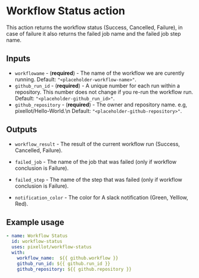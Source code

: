 # Workflow Status action 

This action returns the workflow status (Success, Cancelled, Failure), in case of failure it also returns the failed job name and the failed job step name.

## Inputs

- `workflowame` - (**required**) - The name of the workflow we are curently running. 
   Default: `"<placeholder-workflow-name>"`.
- `github_run_id` - (**required**) - A unique number for each run within a repository. This number does not change if you re-run the workflow run. 
   Default: `"<placeholder-github_run_id>"`.
- `github_repository` - (**required**) - The owner and repository name. e.g, pixellot/Hello-World.\n 
   Default: `"<placeholder-github-repository>"`.

## Outputs

- `workflow_result` - The result of the current workflow run (Success, Cancelled, Failure).

- `failed_job` - The name of the job that was failed (only if workflow conclusion is Failure).

- `failed_step` - The name of the step that was failed (only if workflow conclusion is Failure).

- `notification_color` - The color for A slack notification (Green, Yelllow, Red).

## Example usage
```yaml
- name: Workflow Status 
  id: workflow-status
  uses: pixellot/workflow-status
  with:
    workflow_name:  ${{ github.workflow }}
    github_run_id: ${{ github.run_id }}
    github_repository: ${{ github.repository }}
```

